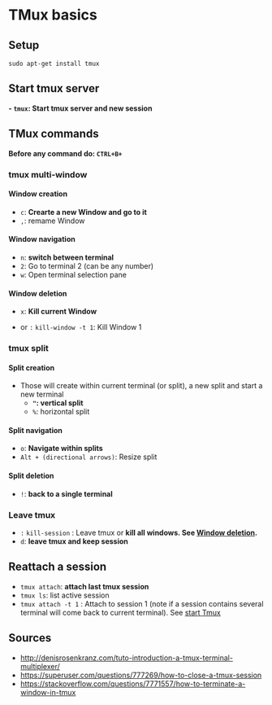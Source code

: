# TMux basics

<!--
Using Ubuntu (HP) with qwerty keyboard.
-->

## Setup

`sudo apt-get install tmux`

## Start tmux server

**- `tmux`: Start tmux server and new session**

## TMux commands

**Before any command do: `CTRL+B+`**


### tmux multi-window

#### Window creation

- `c`: **Crearte a new Window and go to it**
-  `,`: remame Window

#### Window navigation

- `n`: **switch between terminal**
- `2`: Go to terminal 2 (can be any number)
- `w`: Open terminal selection pane  

#### Window deletion

- `x`: **Kill current Window**
<!--
(not confuse where x is term nb in some doc)
-->
- or `:` `kill-window -t 1`: Kill Window 1

### tmux split

#### Split creation

- Those will create within current terminal (or split), a new split and start a new terminal
   - **`"`: vertical split**
   - `%`: horizontal split

#### Split navigation
- `o`: **Navigate within splits**
- `Alt + (directional arrows)`: Resize split


#### Split deletion

- `!`: **back to a single terminal**


### Leave tmux

- `:` `kill-session` : Leave tmux or **kill all windows. See [Window deletion](#Window-deletion).**
- `d`: **leave tmux and keep session**


## Reattach a session

- `tmux attach`: **attach last tmux session**
- `tmux ls`: list active session 
- `tmux attach -t 1` : Attach to session 1 (note if a session contains several terminal will come back to current terminal). See [start Tmux](#Start-tmux-server)

## Sources

- http://denisrosenkranz.com/tuto-introduction-a-tmux-terminal-multiplexer/
- https://superuser.com/questions/777269/how-to-close-a-tmux-session
- https://stackoverflow.com/questions/7771557/how-to-terminate-a-window-in-tmux
